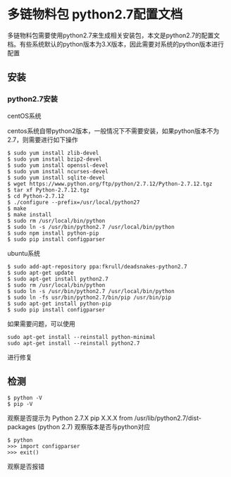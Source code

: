 # 多链物料包 python2.7配置文档
多链物料包需要使用python2.7来生成相关安装包，本文是python2.7的配置文档。有些系统默认的python版本为3.X版本，因此需要对系统的python版本进行配置

## 安装

### python2.7安装
centOS系统

centos系统自带python2版本，一般情况下不需要安装，如果python版本不为2.7，则需要进行如下操作
```
$ sudo yum install zlib-devel
$ sudo yum install bzip2-devel
$ sudo yum install openssl-devel
$ sudo yum install ncurses-devel
$ sudo yum install sqlite-devel
$ wget https://www.python.org/ftp/python/2.7.12/Python-2.7.12.tgz
$ tar xf Python-2.7.12.tgz
$ cd Python-2.7.12
$ ./configure --prefix=/usr/local/python27
$ make
$ make install
$ sudo rm /usr/local/bin/python
$ sudo ln -s /usr/bin/python2.7 /usr/local/bin/python
$ sudo npm install python-pip
$ sudo pip install configparser
```
ubuntu系统
```
$ sudo add-apt-repository ppa:fkrull/deadsnakes-python2.7
$ sudo apt-get update
$ sudo apt-get install python2.7
$ sudo rm /usr/local/bin/python
$ sudo ln -s /usr/bin/python2.7 /usr/local/bin/python
$ sudo ln -fs usr/bin/python2.7/bin/pip /usr/bin/pip
$ sudo apt-get install python-pip
$ sudo pip install configparser
```
如果需要问题，可以使用
```
sudo apt-get install --reinstall python-minimal
sudo apt-get install --reinstall python2.7
```
进行修复


## 检测

```
$ python -V
$ pip -V
```
观察是否提示为
Python 2.7.X
pip X.X.X from /usr/lib/python2.7/dist-packages (python 2.7) 观察版本是否与python对应
```
$ python
>>> import configparser
>>> exit()
```
观察是否报错

